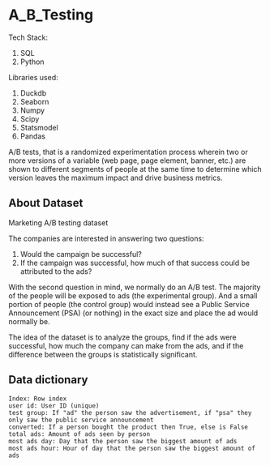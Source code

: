 # A_B_Testing

Tech Stack:

1. SQL
2. Python

Libraries used:

1. Duckdb
2. Seaborn
3. Numpy
4. Scipy
5. Statsmodel
6. Pandas

A/B tests, that is a randomized experimentation process wherein two or more versions of a variable (web page, page element, banner, etc.) are shown to different segments of people at the same time to determine which version leaves the maximum impact and drive business metrics.

## About Dataset

Marketing A/B testing dataset

The companies are interested in answering two questions:

1. Would the campaign be successful?
2. If the campaign was successful, how much of that success could be attributed to the ads?

With the second question in mind, we normally do an A/B test. The majority of the people will be exposed to ads (the experimental group). And a small portion of people (the control group) would instead see a Public Service Announcement (PSA) (or nothing) in the exact size and place the ad would normally be.

The idea of the dataset is to analyze the groups, find if the ads were successful, how much the company can make from the ads, and if the difference between the groups is statistically significant.

## Data dictionary

    Index: Row index
    user id: User ID (unique)
    test group: If "ad" the person saw the advertisement, if "psa" they only saw the public service announcement
    converted: If a person bought the product then True, else is False
    total ads: Amount of ads seen by person
    most ads day: Day that the person saw the biggest amount of ads
    most ads hour: Hour of day that the person saw the biggest amount of ads